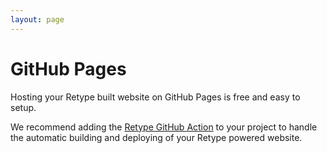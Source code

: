 ```yaml
---
layout: page
---
```

# GitHub Pages

Hosting your Retype built website on GitHub Pages is free and easy to setup.

We recommend adding the [Retype GitHub Action](../guides/github-actions.md) to your project to handle the automatic building and deploying of your Retype powered website.
